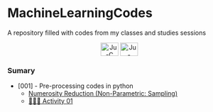 # MachineLearningCodes
A repository filled with codes from my classes and studies sessions

<div align="center">
<img align="center" alt="Ju-C" height="30" width="40" src="https://cdn.jsdelivr.net/gh/devicons/devicon/icons/python/python-original.svg">
<img align="center" alt="Ju-Java" height="30" width="40" src="https://cdn.jsdelivr.net/gh/devicons/devicon/icons/pandas/pandas-original.svg">

</div>

### Sumary
- [001] - Pre-processing codes in python
    - [Numerosity Reduction (Non-Parametric: Sampling)](/workspaces/MachineLearningCodes/notebooks/001-NumerosityReduction.ipynb)
    - [👩🏾‍💻 Activity 01](/workspaces/MachineLearningCodes/notebooks/001_Activity_Pre_Processing_and_Sampling.ipynb)
